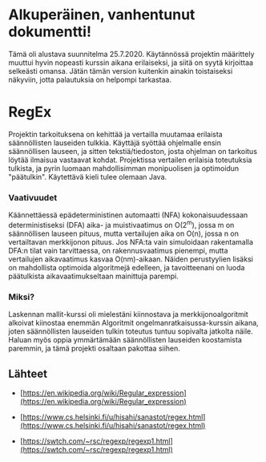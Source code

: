 # Alkuperäinen, vanhentunut dokumentti!

Tämä oli alustava suunnitelma 25.7.2020. Käytännössä projektin määrittely muuttui hyvin nopeasti kurssin aikana erilaiseksi, ja siitä on syytä kirjoittaa selkeästi omansa. Jätän tämän version kuitenkin ainakin toistaiseksi näkyviin, jotta palautuksia on helpompi tarkastaa.

# RegEx

Projektin tarkoituksena on kehittää ja vertailla muutamaa erilaista säännöllisten lauseiden tulkkia.
Käyttäjä syöttää ohjelmalle ensin säännöllisen lauseen, ja sitten tekstiä/tiedoston, josta ohjelman on tarkoitus löytää ilmaisua vastaavat kohdat.
Projektissa vertailen erilaisia toteutuksia tulkista, ja pyrin luomaan mahdollisimman monipuolisen ja optimoidun "päätulkin".
Käytettävä kieli tulee olemaan Java.

### Vaativuudet 

Käännettäessä epädeterministinen automaatti (NFA) kokonaisuudessaan deterministiseksi (DFA) aika- ja muistivaatimus on O(2<sup>m</sup>), jossa m on säännöllisen lauseen pituus,
mutta vertailujen aika on O(n), jossa n on vertailtavan merkkijonon pituus. Jos NFA:ta vain simuloidaan rakentamalla DFA:n tilat vain tarvittaessa,
on rakennusvaatimus pienempi, mutta vertailujen aikavaatimus kasvaa O(nm)-aikaan. Näiden perustyylien lisäksi on mahdollista optimoida algoritmejä edelleen,
ja tavoitteenani on luoda päätulkista aikavaatimukseltaan mainittuja parempi.

### Miksi?

Laskennan mallit-kurssi oli mielestäni kiinnostava ja merkkijonoalgoritmit alkoivat kiinostaa enemmän Algoritmit ongelmanratkaisussa-kurssin aikana, joten säännöllisten lauseiden tulkin toteutus tuntuu sopivalta jatkolta näile.
Haluan myös oppia ymmärtämään säännöllisten lauseiden koostamista paremmin, ja tämä projekti osaltaan pakottaa siihen.

## Lähteet

* [https://en.wikipedia.org/wiki/Regular_expression](https://en.wikipedia.org/wiki/Regular_expression)

* [https://www.cs.helsinki.fi/u/hisahi/sanastot/regex.html](https://www.cs.helsinki.fi/u/hisahi/sanastot/regex.html)

* [https://swtch.com/~rsc/regexp/regexp1.html](https://swtch.com/~rsc/regexp/regexp1.html)

